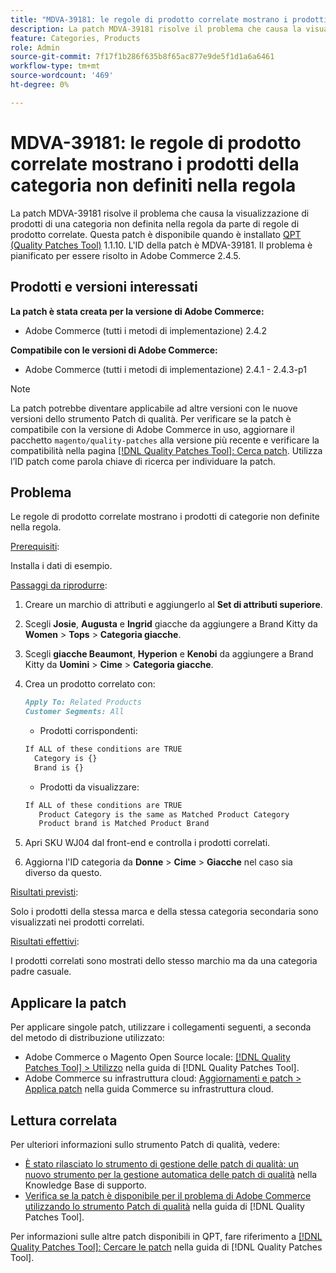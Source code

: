 ```yaml
---
title: "MDVA-39181: le regole di prodotto correlate mostrano i prodotti della categoria non definiti nella regola"
description: La patch MDVA-39181 risolve il problema che causa la visualizzazione di prodotti di una categoria non definita nella regola da parte di regole di prodotto correlate. Questa patch è disponibile quando è installato [Quality Patches Tool (QPT)](https://experienceleague.adobe.com/en/docs/commerce-knowledge-base/kb/announcements/commerce-announcements/magento-quality-patches-released-new-tool-to-self-serve-quality-patches) 1.1.10. L'ID della patch è MDVA-39181. Il problema è pianificato per essere risolto in Adobe Commerce 2.4.5.
feature: Categories, Products
role: Admin
source-git-commit: 7f17f1b286f635b8f65ac877e9de5f1d1a6a6461
workflow-type: tm+mt
source-wordcount: '469'
ht-degree: 0%

---
```


# MDVA-39181: le regole di prodotto correlate mostrano i prodotti della categoria non definiti nella regola

La patch MDVA-39181 risolve il problema che causa la visualizzazione di prodotti di una categoria non definita nella regola da parte di regole di prodotto correlate. Questa patch è disponibile quando è installato [QPT (Quality Patches Tool)](https://experienceleague.adobe.com/en/docs/commerce-knowledge-base/kb/announcements/commerce-announcements/magento-quality-patches-released-new-tool-to-self-serve-quality-patches) 1.1.10. L&#39;ID della patch è MDVA-39181. Il problema è pianificato per essere risolto in Adobe Commerce 2.4.5.

## Prodotti e versioni interessati

**La patch è stata creata per la versione di Adobe Commerce:**

* Adobe Commerce (tutti i metodi di implementazione) 2.4.2

**Compatibile con le versioni di Adobe Commerce:**

* Adobe Commerce (tutti i metodi di implementazione) 2.4.1 - 2.4.3-p1

>[!NOTE]
>
>La patch potrebbe diventare applicabile ad altre versioni con le nuove versioni dello strumento Patch di qualità. Per verificare se la patch è compatibile con la versione di Adobe Commerce in uso, aggiornare il pacchetto `magento/quality-patches` alla versione più recente e verificare la compatibilità nella pagina [[!DNL Quality Patches Tool]: Cerca patch](https://experienceleague.adobe.com/en/docs/commerce-knowledge-base/kb/announcements/commerce-announcements/magento-quality-patches-released-new-tool-to-self-serve-quality-patches). Utilizza l’ID patch come parola chiave di ricerca per individuare la patch.

## Problema

Le regole di prodotto correlate mostrano i prodotti di categorie non definite nella regola.

<u>Prerequisiti</u>:

Installa i dati di esempio.

<u>Passaggi da riprodurre</u>:

1. Creare un marchio di attributi e aggiungerlo al **Set di attributi superiore**.
1. Scegli **Josie**, **Augusta** e **Ingrid** giacche da aggiungere a Brand Kitty da **Women** > **Tops** > **Categoria giacche**.
1. Scegli **giacche Beaumont**, **Hyperion** e **Kenobi** da aggiungere a Brand Kitty da **Uomini** > **Cime** > **Categoria giacche**.
1. Crea un prodotto correlato con:

   ```markdown
   Apply To: Related Products
   Customer Segments: All
   ```

   * Prodotti corrispondenti:

   ```markdown
   If ALL of these conditions are TRUE
     Category is {}
     Brand is {}
   ```

   * Prodotti da visualizzare:

   ```markdown
   If ALL of these conditions are TRUE
      Product Category is the same as Matched Product Category
      Product brand is Matched Product Brand
   ```

1. Apri SKU WJ04 dal front-end e controlla i prodotti correlati.
1. Aggiorna l&#39;ID categoria da **Donne** > **Cime** > **Giacche** nel caso sia diverso da questo.

<u>Risultati previsti</u>:

Solo i prodotti della stessa marca e della stessa categoria secondaria sono visualizzati nei prodotti correlati.

<u>Risultati effettivi</u>:

I prodotti correlati sono mostrati dello stesso marchio ma da una categoria padre casuale.

## Applicare la patch

Per applicare singole patch, utilizzare i collegamenti seguenti, a seconda del metodo di distribuzione utilizzato:

* Adobe Commerce o Magento Open Source locale: [[!DNL Quality Patches Tool] > Utilizzo](/help/tools/quality-patches-tool/usage.md) nella guida di [!DNL Quality Patches Tool].
* Adobe Commerce su infrastruttura cloud: [Aggiornamenti e patch > Applica patch](https://experienceleague.adobe.com/docs/commerce-cloud-service/user-guide/develop/upgrade/apply-patches.html) nella guida Commerce su infrastruttura cloud.

## Lettura correlata

Per ulteriori informazioni sullo strumento Patch di qualità, vedere:

* [È stato rilasciato lo strumento di gestione delle patch di qualità: un nuovo strumento per la gestione automatica delle patch di qualità](https://experienceleague.adobe.com/en/docs/commerce-knowledge-base/kb/announcements/commerce-announcements/magento-quality-patches-released-new-tool-to-self-serve-quality-patches) nella Knowledge Base di supporto.
* [Verifica se la patch è disponibile per il problema di Adobe Commerce utilizzando lo strumento Patch di qualità](/help/tools/quality-patches-tool/patches-available-in-qpt/check-patch-for-magento-issue-with-magento-quality-patches.md) nella guida di [!DNL Quality Patches Tool].

Per informazioni sulle altre patch disponibili in QPT, fare riferimento a [[!DNL Quality Patches Tool]: Cercare le patch](https://experienceleague.adobe.com/tools/commerce-quality-patches/index.html) nella guida di [!DNL Quality Patches Tool].
